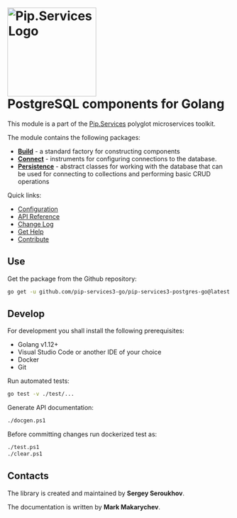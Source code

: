 # <img src="https://uploads-ssl.webflow.com/5ea5d3315186cf5ec60c3ee4/5edf1c94ce4c859f2b188094_logo.svg" alt="Pip.Services Logo" width="200"> <br/> PostgreSQL components for Golang

This module is a part of the [Pip.Services](http://pipservices.org) polyglot microservices toolkit.

The module contains the following packages:
 
- [**Build**](https://godoc.org/github.com/pip-services3-go/pip-services3-postgres-go/build) - a standard factory for constructing components
- [**Connect**](https://godoc.org/github.com/pip-services3-go/pip-services3-postgres-go/connect) - instruments for configuring connections to the database.
- [**Persistence**](https://godoc.org/github.com/pip-services3-go/pip-services3-postgres-go/persistence) - abstract classes for working with the database that can be used for connecting to collections and performing basic CRUD operations

<a name="links"></a> Quick links:

* [Configuration](https://www.pipservices.org/recipies/configuration)
* [API Reference](https://godoc.org/github.com/pip-services3-go/pip-services3-postgres-go/)
* [Change Log](CHANGELOG.md)
* [Get Help](https://www.pipservices.org/community/help)
* [Contribute](https://www.pipservices.org/community/contribute)

## Use

Get the package from the Github repository:
```bash
go get -u github.com/pip-services3-go/pip-services3-postgres-go@latest
```

## Develop

For development you shall install the following prerequisites:
* Golang v1.12+
* Visual Studio Code or another IDE of your choice
* Docker
* Git

Run automated tests:
```bash
go test -v ./test/...
```

Generate API documentation:
```bash
./docgen.ps1
```

Before committing changes run dockerized test as:
```bash
./test.ps1
./clear.ps1
```

## Contacts

The library is created and maintained by **Sergey Seroukhov**.

The documentation is written by **Mark Makarychev**.
